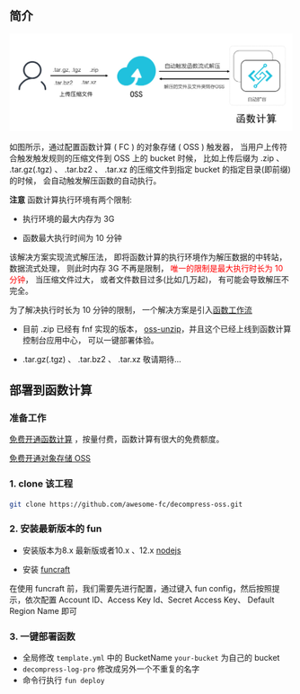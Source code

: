 ## 简介

<img src="fc-oss-decompress.jpg?raw=true">

如图所示，通过配置函数计算 ( FC ) 的对象存储 ( OSS ) 触发器， 当用户上传符合触发触发规则的压缩文件到 OSS 上的 bucket 时候， 比如上传后缀为 .zip 、 .tar.gz(.tgz) 、 .tar.bz2 、 .tar.xz 的压缩文件到指定 bucket 的指定目录(即前缀)的时候， 会自动触发解压函数的自动执行。

**注意**
函数计算执行环境有两个限制:

- 执行环境的最大内存为 3G

- 函数最大执行时间为 10 分钟

该解决方案实现流式解压法， 即将函数计算的执行环境作为解压数据的中转站， 数据流式处理， 则此时内存 3G 不再是限制， <font color=red>唯一的限制是最大执行时长为 10 分钟</font>， 当压缩文件过大， 或者文件数目过多(比如几万起)， 有可能会导致解压不完全。

为了解决执行时长为 10 分钟的限制， 一个解决方案是引入[函数工作流](https://help.aliyun.com/product/113549.html)

- 目前 .zip 已经有 fnf 实现的版本， [oss-unzip](https://github.com/awesome-fnf/oss-unzip)，并且这个已经上线到函数计算控制台应用中心， 可以一键部署体验。

- .tar.gz(.tgz) 、 .tar.bz2 、 .tar.xz 敬请期待...

## 部署到函数计算

### 准备工作

[免费开通函数计算](https://statistics.functioncompute.com/?title=函数计算对文件进行压缩和解压缩使用总结&theme=fc-oss-decompress&author=rsong&src=article&url=http://fc.console.aliyun.com) ，按量付费，函数计算有很大的免费额度。

[免费开通对象存储 OSS](https://oss.console.aliyun.com/)

### 1. clone 该工程

```bash
git clone https://github.com/awesome-fc/decompress-oss.git
```

### 2. 安装最新版本的 fun

-	安装版本为8.x 最新版或者10.x 、12.x [nodejs](https://nodejs.org/en/download/package-manager/#debian-and-ubuntu-based-linux-distributions-enterprise-linux-fedora-and-snap-packages)

-	安装 [funcraft](https://github.com/alibaba/funcraft/blob/master/docs/usage/installation-zh.md)

在使用 funcraft 前，我们需要先进行配置，通过键入 fun config，然后按照提示，依次配置 Account ID、Access Key Id、Secret Access Key、 Default Region Name 即可

### 3.  一键部署函数

-  全局修改 `template.yml` 中的 BucketName `your-bucket` 为自己的 bucket
-  `decompress-log-pro` 修改成另外一个不重复的名字
- 命令行执行 `fun deploy`
